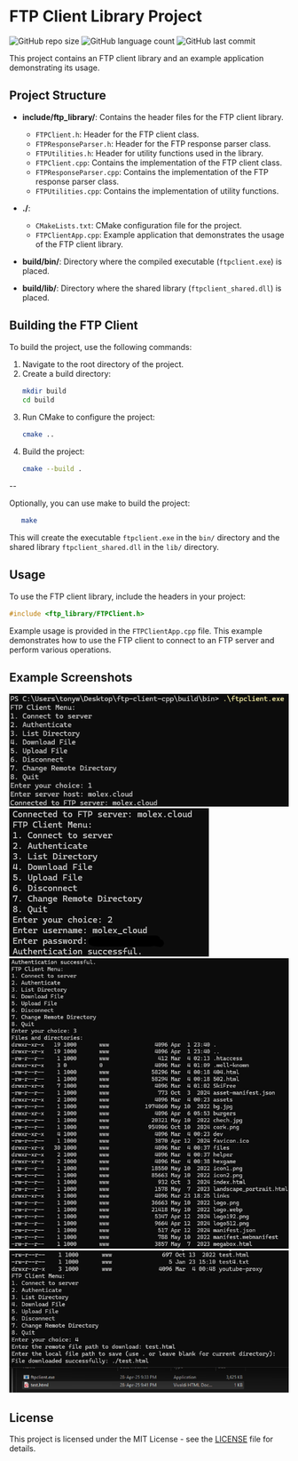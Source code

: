 
# FTP Client Library Project

![GitHub repo size](https://img.shields.io/github/repo-size/tonywied17/ftp-client-cpp?style=for-the-badge)
![GitHub language count](https://img.shields.io/github/languages/top/tonywied17/ftp-client-cpp?style=for-the-badge)
![GitHub last commit](https://img.shields.io/github/last-commit/tonywied17/ftp-client-cpp?style=for-the-badge)

This project contains an FTP client library and an example application demonstrating its usage.

## Project Structure

- **include/ftp_library/**: Contains the header files for the FTP client library.
    - `FTPClient.h`: Header for the FTP client class.
    - `FTPResponseParser.h`: Header for the FTP response parser class.
    - `FTPUtilities.h`: Header for utility functions used in the library.
    - `FTPClient.cpp`: Contains the implementation of the FTP client class.
    - `FTPResponseParser.cpp`: Contains the implementation of the FTP response parser class.
    - `FTPUtilities.cpp`: Contains the implementation of utility functions.

- **./**:
    - `CMakeLists.txt`: CMake configuration file for the project.
    - `FTPClientApp.cpp`: Example application that demonstrates the usage of the FTP client library.

- **build/bin/**: Directory where the compiled executable (`ftpclient.exe`) is placed.
  
- **build/lib/**: Directory where the shared library (`ftpclient_shared.dll`) is placed.

## Building the FTP Client

To build the project, use the following commands:

1. Navigate to the root directory of the project.
2. Create a build directory:
   ```bash
   mkdir build
   cd build
   ```
3. Run CMake to configure the project:
   ```bash
   cmake ..
   ```
4. Build the project:
   ```bash
   cmake --build .
   ```
--

Optionally, you can use make to build the project:

```bash
   make
```

This will create the executable `ftpclient.exe` in the `bin/` directory and the shared library `ftpclient_shared.dll` in the `lib/` directory.

## Usage

To use the FTP client library, include the headers in your project:
```cpp
#include <ftp_library/FTPClient.h>
```

Example usage is provided in the `FTPClientApp.cpp` file. This example demonstrates how to use the FTP client to connect to an FTP server and perform various operations.

## Example Screenshots
![FTP Client Example 1](https://raw.githubusercontent.com/tonywied17/ftp-client-cpp/refs/heads/main/assets/use1.png)
![FTP Client Example 2](https://raw.githubusercontent.com/tonywied17/ftp-client-cpp/refs/heads/main/assets/use2.png)
![FTP Client Example 3](https://raw.githubusercontent.com/tonywied17/ftp-client-cpp/refs/heads/main/assets/use3.png)
![FTP Client Example 4](https://raw.githubusercontent.com/tonywied17/ftp-client-cpp/refs/heads/main/assets/use4.png)


## License

This project is licensed under the MIT License - see the [LICENSE](LICENSE) file for details.